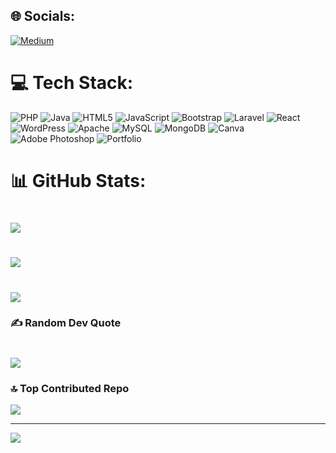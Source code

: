 
## 🌐 Socials:
[![Medium](https://img.shields.io/badge/Medium-12100E?logo=medium&logoColor=white)](https://medium.com/@workjiwans) 

# 💻 Tech Stack:
![PHP](https://img.shields.io/badge/php-%23777BB4.svg?style=for-the-badge&logo=php&logoColor=white) ![Java](https://img.shields.io/badge/java-%23ED8B00.svg?style=for-the-badge&logo=openjdk&logoColor=white) ![HTML5](https://img.shields.io/badge/html5-%23E34F26.svg?style=for-the-badge&logo=html5&logoColor=white) ![JavaScript](https://img.shields.io/badge/javascript-%23323330.svg?style=for-the-badge&logo=javascript&logoColor=%23F7DF1E) ![Bootstrap](https://img.shields.io/badge/bootstrap-%238511FA.svg?style=for-the-badge&logo=bootstrap&logoColor=white) ![Laravel](https://img.shields.io/badge/laravel-%23FF2D20.svg?style=for-the-badge&logo=laravel&logoColor=white) ![React](https://img.shields.io/badge/react-%2320232a.svg?style=for-the-badge&logo=react&logoColor=%2361DAFB) ![WordPress](https://img.shields.io/badge/WordPress-%23117AC9.svg?style=for-the-badge&logo=WordPress&logoColor=white) ![Apache](https://img.shields.io/badge/apache-%23D42029.svg?style=for-the-badge&logo=apache&logoColor=white) ![MySQL](https://img.shields.io/badge/mysql-4479A1.svg?style=for-the-badge&logo=mysql&logoColor=white) ![MongoDB](https://img.shields.io/badge/MongoDB-%234ea94b.svg?style=for-the-badge&logo=mongodb&logoColor=white) ![Canva](https://img.shields.io/badge/Canva-%2300C4CC.svg?style=for-the-badge&logo=Canva&logoColor=white) ![Adobe Photoshop](https://img.shields.io/badge/adobe%20photoshop-%2331A8FF.svg?style=for-the-badge&logo=adobe%20photoshop&logoColor=white) ![Portfolio](https://img.shields.io/badge/Portfolio-%23000000.svg?style=for-the-badge&logo=firefox&logoColor=#FF7139)
# 📊 GitHub Stats:
# ![](https://github-readme-stats.vercel.app/api?username=jiwansoza&theme=dark&hide_border=false&include_all_commits=false&count_private=false)<br/>
# ![](https://github-readme-streak-stats.herokuapp.com/?user=jiwansoza&theme=dark&hide_border=false)<br/>
# ![](https://github-readme-stats.vercel.app/api/top-langs/?username=jiwansoza&theme=dark&hide_border=false&include_all_commits=false&count_private=false&layout=compact)

### ✍️ Random Dev Quote
# ![](https://quotes-github-readme.vercel.app/api?type=horizontal&theme=dark)

### 🔝 Top Contributed Repo
![](https://github-contributor-stats.vercel.app/api?username=jiwansoza&limit=5&theme=tokyonight&combine_all_yearly_contributions=true)

---
[![](https://visitcount.itsvg.in/api?id=jiwansoza&icon=3&color=0)](https://visitcount.itsvg.in)

<!-- Proudly created with GPRM ( https://gprm.itsvg.in ) -->
